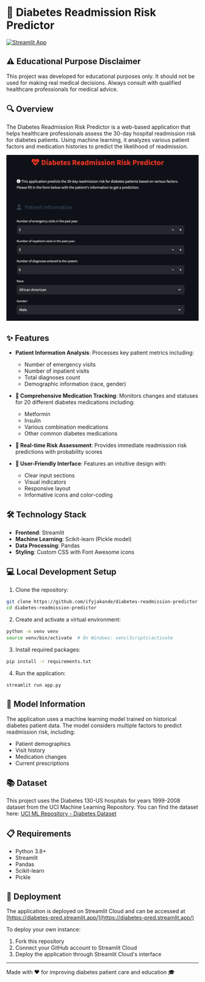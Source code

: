 # 🏥 Diabetes Readmission Risk Predictor

[![Streamlit App](https://static.streamlit.io/badges/streamlit_badge_black_white.svg)](https://diabetes-pred.streamlit.app/)

## ⚠️ Educational Purpose Disclaimer
This project was developed for educational purposes only. It should not be used for making real medical decisions. Always consult with qualified healthcare professionals for medical advice.

## 🔍 Overview
The Diabetes Readmission Risk Predictor is a web-based application that helps healthcare professionals assess the 30-day hospital readmission risk for diabetes patients. Using machine learning, it analyzes various patient factors and medication histories to predict the likelihood of readmission.

![Application Screenshot](diabetes-app.jpg)

## ✨ Features
- **Patient Information Analysis**: Processes key patient metrics including:
  - Number of emergency visits
  - Number of inpatient visits
  - Total diagnoses count
  - Demographic information (race, gender)

- **💊 Comprehensive Medication Tracking**: Monitors changes and statuses for 20 different diabetes medications including:
  - Metformin
  - Insulin
  - Various combination medications
  - Other common diabetes medications

- **🎯 Real-time Risk Assessment**: Provides immediate readmission risk predictions with probability scores

- **🎨 User-Friendly Interface**: Features an intuitive design with:
  - Clear input sections
  - Visual indicators
  - Responsive layout
  - Informative icons and color-coding

## 🛠️ Technology Stack
- **Frontend**: Streamlit
- **Machine Learning**: Scikit-learn (Pickle model)
- **Data Processing**: Pandas
- **Styling**: Custom CSS with Font Awesome icons

## 💻 Local Development Setup
1. Clone the repository:
```bash
git clone https://github.com/ifyjakande/diabetes-readmission-predictor.git
cd diabetes-readmission-predictor
```

2. Create and activate a virtual environment:
```bash
python -m venv venv
source venv/bin/activate  # On Windows: venv\Scripts\activate
```

3. Install required packages:
```bash
pip install -r requirements.txt
```

4. Run the application:
```bash
streamlit run app.py
```

## 🤖 Model Information
The application uses a machine learning model trained on historical diabetes patient data. The model considers multiple factors to predict readmission risk, including:
- Patient demographics
- Visit history
- Medication changes
- Current prescriptions

## 📚 Dataset
This project uses the Diabetes 130-US hospitals for years 1999-2008 dataset from the UCI Machine Learning Repository. You can find the dataset here:
[UCI ML Repository - Diabetes Dataset](https://archive.ics.uci.edu/dataset/296/diabetes+130-us+hospitals+for+years+1999-2008)

## 📋 Requirements
- Python 3.8+
- Streamlit
- Pandas
- Scikit-learn
- Pickle

## 🚀 Deployment
The application is deployed on Streamlit Cloud and can be accessed at [https://diabetes-pred.streamlit.app/](https://diabetes-pred.streamlit.app/)

To deploy your own instance:
1. Fork this repository
2. Connect your GitHub account to Streamlit Cloud
3. Deploy the application through Streamlit Cloud's interface

---
Made with ❤️ for improving diabetes patient care and education 🎓
